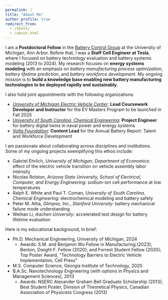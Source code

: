 ```yaml
---
permalink: /
title: "About Me"
author_profile: true
redirect_from: 
  - /about/
  - /about.html
---
```


I am a **Postdoctoral Fellow** in the [Battery Control Group](https://batterycontrolgroup.engin.umich.edu/) at the University of Michigan, Ann Arbor. Before that, I was a **Staff Cell Engineer at Tesla**, where I focused on battery technology evaluation and battery systems modeling (2013 to 2024). My research focuses on **energy systems modeling** with an emphasis on *battery manufacturing process optimization*, *battery lifetime prediction*, and *battery workforce development*. My ongoing mission is to **build a knowledge base enabling new battery manufacturing technologies to be deployed rapidly and sustainably**.

I also hold joint appointments with the following organizations:
- [_University of Michigan Electric Vehicle Center_](https://evc.engin.umich.edu/): **Lead Coursework Developer and Instructor** for the EV Masters Program to be launched in Fall 2025
- [_University of South Carolina, Chemical Engineering_](https://sc.edu/study/colleges_schools/engineering_and_computing/news_events/news/2022/dougal_10_million_navy_research.php): **Project Engineer** for battery digital twins in naval power and energy systems 
- [_Volta Foundation_](https://volta.foundation/battery-report): **Content Lead** for the Annual Battery Report: Talent and Workforce Development

I am passionate about collaborating across disciplines and institutions. Some of my ongoing projects exemplifying this ethos include:
- Gabriel Ehrlich, *University of Michigan, Department of Economics*: effect of the electric vehicle transition on vehicle assembly labor intensity
- Nicolas Rolston, *Arizona State University, School of Electrical, Computer, and Energy Engineering*: sodium-ion cell performance at low temperatures
- Ralph E. White and Paul T. Coman, *University of South Carolina, Chemical Engineering*: electrochemical modeling and battery safety
- Peter M. Attia, *Glimpse, Inc.*, *Stanford University*: battery mechanical failure mode understanding
- Weihan Li, *Aachen University*: accelerated test design for battery lifetime evaluation

Here is my educational background, in brief:
- Ph.D. Mechanical Engineering, University of Michigan, 2024
  - Awards: S.M. and Benjamin Wu Fellow in Manufacturing (2023); Benton, Dwight F. Fellow (2020); and Forrest Student Fellow (2020); Top Poster Award, "Technology Barriers to Electric Vehicle Implementation, Cell Press"
- M.S. Computer Science, Georgia Institute of Technology, 2020
- B.A.Sc. Nanotechnology Engineering (with options in Physics and Management Sciences), 2013
  - Awards: NSERC Alexander Graham Bell Graduate Scholarship (2013); Best Student Poster, Division of Theoretical Physics, Canadian Association of Physicists Congress (2013)